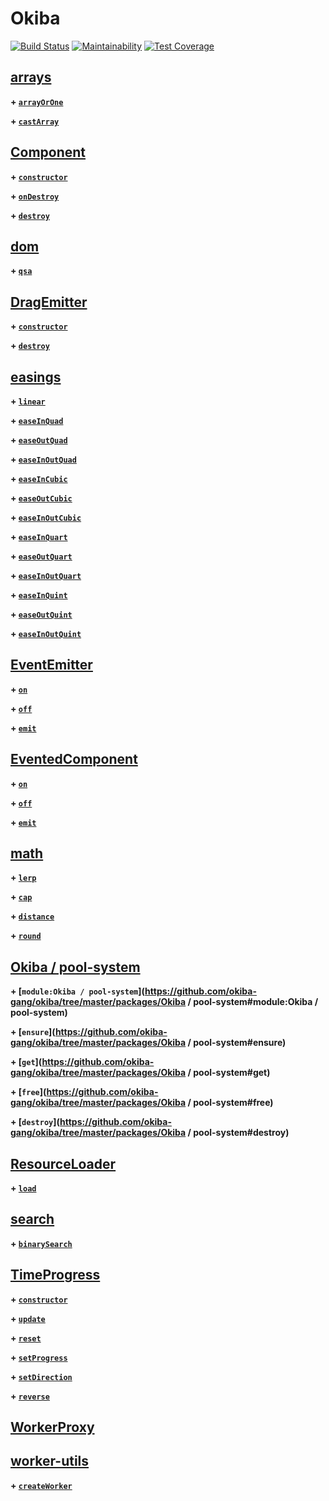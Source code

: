 # Okiba


[![Build Status](https://travis-ci.com/okiba-gang/okiba.svg?branch=master)](https://travis-ci.com/okiba-gang/okiba)
[![Maintainability](https://api.codeclimate.com/v1/badges/29a8700f940f1019e52e/maintainability)](https://codeclimate.com/github/okiba-gang/okiba/maintainability)
[![Test Coverage](https://api.codeclimate.com/v1/badges/29a8700f940f1019e52e/test_coverage)](https://codeclimate.com/github/okiba-gang/okiba/test_coverage)


## [arrays]()



**\+ [`arrayOrOne`](https://github.com/okiba-gang/okiba/tree/master/packages/arrays#arrayOrOne)**

**\+ [`castArray`](https://github.com/okiba-gang/okiba/tree/master/packages/arrays#castArray)**



## [Component]()



**\+ [`constructor`](https://github.com/okiba-gang/okiba/tree/master/packages/Component#Component)**

**\+ [`onDestroy`](https://github.com/okiba-gang/okiba/tree/master/packages/Component#onDestroy)**

**\+ [`destroy`](https://github.com/okiba-gang/okiba/tree/master/packages/Component#destroy)**



## [dom]()



**\+ [`qsa`](https://github.com/okiba-gang/okiba/tree/master/packages/dom#qsa)**



## [DragEmitter]()



**\+ [`constructor`](https://github.com/okiba-gang/okiba/tree/master/packages/DragEmitter#DragEmitter)**

**\+ [`destroy`](https://github.com/okiba-gang/okiba/tree/master/packages/DragEmitter#destroy)**



## [easings]()



**\+ [`linear`](https://github.com/okiba-gang/okiba/tree/master/packages/easings#linear)**

**\+ [`easeInQuad`](https://github.com/okiba-gang/okiba/tree/master/packages/easings#easeInQuad)**

**\+ [`easeOutQuad`](https://github.com/okiba-gang/okiba/tree/master/packages/easings#easeOutQuad)**

**\+ [`easeInOutQuad`](https://github.com/okiba-gang/okiba/tree/master/packages/easings#easeInOutQuad)**

**\+ [`easeInCubic`](https://github.com/okiba-gang/okiba/tree/master/packages/easings#easeInCubic)**

**\+ [`easeOutCubic`](https://github.com/okiba-gang/okiba/tree/master/packages/easings#easeOutCubic)**

**\+ [`easeInOutCubic`](https://github.com/okiba-gang/okiba/tree/master/packages/easings#easeInOutCubic)**

**\+ [`easeInQuart`](https://github.com/okiba-gang/okiba/tree/master/packages/easings#easeInQuart)**

**\+ [`easeOutQuart`](https://github.com/okiba-gang/okiba/tree/master/packages/easings#easeOutQuart)**

**\+ [`easeInOutQuart`](https://github.com/okiba-gang/okiba/tree/master/packages/easings#easeInOutQuart)**

**\+ [`easeInQuint`](https://github.com/okiba-gang/okiba/tree/master/packages/easings#easeInQuint)**

**\+ [`easeOutQuint`](https://github.com/okiba-gang/okiba/tree/master/packages/easings#easeOutQuint)**

**\+ [`easeInOutQuint`](https://github.com/okiba-gang/okiba/tree/master/packages/easings#easeInOutQuint)**



## [EventEmitter]()



**\+ [`on`](https://github.com/okiba-gang/okiba/tree/master/packages/EventEmitter#on)**

**\+ [`off`](https://github.com/okiba-gang/okiba/tree/master/packages/EventEmitter#off)**

**\+ [`emit`](https://github.com/okiba-gang/okiba/tree/master/packages/EventEmitter#emit)**



## [EventedComponent]()



**\+ [`on`](https://github.com/okiba-gang/okiba/tree/master/packages/EventedComponent#on)**

**\+ [`off`](https://github.com/okiba-gang/okiba/tree/master/packages/EventedComponent#off)**

**\+ [`emit`](https://github.com/okiba-gang/okiba/tree/master/packages/EventedComponent#emit)**



## [math]()



**\+ [`lerp`](https://github.com/okiba-gang/okiba/tree/master/packages/math#lerp)**

**\+ [`cap`](https://github.com/okiba-gang/okiba/tree/master/packages/math#cap)**

**\+ [`distance`](https://github.com/okiba-gang/okiba/tree/master/packages/math#distance)**

**\+ [`round`](https://github.com/okiba-gang/okiba/tree/master/packages/math#round)**



## [Okiba / pool-system]()



**\+ [`module:Okiba / pool-system`](https://github.com/okiba-gang/okiba/tree/master/packages/Okiba / pool-system#module:Okiba / pool-system)**

**\+ [`ensure`](https://github.com/okiba-gang/okiba/tree/master/packages/Okiba / pool-system#ensure)**

**\+ [`get`](https://github.com/okiba-gang/okiba/tree/master/packages/Okiba / pool-system#get)**

**\+ [`free`](https://github.com/okiba-gang/okiba/tree/master/packages/Okiba / pool-system#free)**

**\+ [`destroy`](https://github.com/okiba-gang/okiba/tree/master/packages/Okiba / pool-system#destroy)**



## [ResourceLoader]()



**\+ [`load`](https://github.com/okiba-gang/okiba/tree/master/packages/ResourceLoader#load)**



## [search]()



**\+ [`binarySearch`](https://github.com/okiba-gang/okiba/tree/master/packages/search#binarySearch)**



## [TimeProgress]()



**\+ [`constructor`](https://github.com/okiba-gang/okiba/tree/master/packages/TimeProgress#TimeProgress)**

**\+ [`update`](https://github.com/okiba-gang/okiba/tree/master/packages/TimeProgress#update)**

**\+ [`reset`](https://github.com/okiba-gang/okiba/tree/master/packages/TimeProgress#reset)**

**\+ [`setProgress`](https://github.com/okiba-gang/okiba/tree/master/packages/TimeProgress#setProgress)**

**\+ [`setDirection`](https://github.com/okiba-gang/okiba/tree/master/packages/TimeProgress#setDirection)**

**\+ [`reverse`](https://github.com/okiba-gang/okiba/tree/master/packages/TimeProgress#reverse)**



## [WorkerProxy]()





## [worker-utils]()



**\+ [`createWorker`](https://github.com/okiba-gang/okiba/tree/master/packages/worker-utils#createWorker)**




